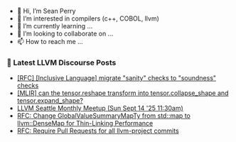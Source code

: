 - 👋 Hi, I’m Sean Perry
- 👀 I’m interested in compilers (c++, COBOL, llvm)
- 🌱 I’m currently learning ...
- 💞️ I’m looking to collaborate on ...
- 📫 How to reach me ...

<!---
s66perry/s66perry is a ✨ special ✨ repository because its `README.md` (this file) appears on your GitHub profile.
You can click the Preview link to take a look at your changes.
--->
### 📕 Latest LLVM Discourse Posts

<!-- DISCOURSE-LLVM:START -->
- [[RFC] [Inclusive Language] migrate &quot;sanity&quot; checks to &quot;soundness&quot; checks](https://discourse.llvm.org/t/rfc-inclusive-language-migrate-sanity-checks-to-soundness-checks/88192#post_12)
- [[MLIR] can the tensor.reshape transform into tensor.collapse_shape and tensor.expand_shape?](https://discourse.llvm.org/t/mlir-can-the-tensor-reshape-transform-into-tensor-collapse-shape-and-tensor-expand-shape/88146#post_2)
- [LLVM Seattle Monthly Meetup &lpar;Sun Sept 14 &#39;25 11:30am&rpar;](https://discourse.llvm.org/t/llvm-seattle-monthly-meetup-sun-sept-14-25-11-30am/88229#post_1)
- [RFC: Change GlobalValueSummaryMapTy from std::map to llvm::DenseMap for Thin-Linking Performance](https://discourse.llvm.org/t/rfc-change-globalvaluesummarymapty-from-std-map-to-llvm-densemap-for-thin-linking-performance/88191#post_4)
- [RFC: Require Pull Requests for all llvm-project commits](https://discourse.llvm.org/t/rfc-require-pull-requests-for-all-llvm-project-commits/88164?page=3#post_52)
<!-- DISCOURSE-LLVM:END -->
